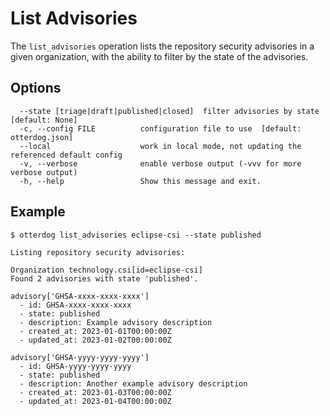 # List Advisories

The `list_advisories` operation lists the repository security advisories in a given organization, with the ability to filter by the state of the advisories.

## Options

```shell
  --state [triage|draft|published|closed]  filter advisories by state [default: None]
  -c, --config FILE          configuration file to use  [default: otterdog.json]
  --local                    work in local mode, not updating the referenced default config
  -v, --verbose              enable verbose output (-vvv for more verbose output)
  -h, --help                 Show this message and exit.
```

## Example

```shell
$ otterdog list_advisories eclipse-csi --state published

Listing repository security advisories:

Organization technology.csi[id=eclipse-csi]
Found 2 advisories with state 'published'.

advisory['GHSA-xxxx-xxxx-xxxx']
  - id: GHSA-xxxx-xxxx-xxxx
  - state: published
  - description: Example advisory description
  - created_at: 2023-01-01T00:00:00Z
  - updated_at: 2023-01-02T00:00:00Z

advisory['GHSA-yyyy-yyyy-yyyy']
  - id: GHSA-yyyy-yyyy-yyyy
  - state: published
  - description: Another example advisory description
  - created_at: 2023-01-03T00:00:00Z
  - updated_at: 2023-01-04T00:00:00Z
```
